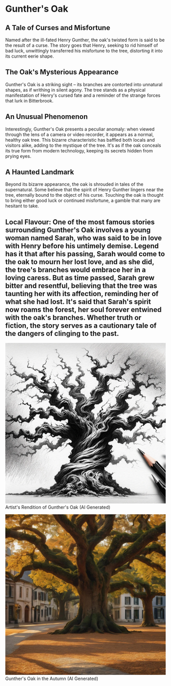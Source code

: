 # Gunther's Oak

<audio autoplay loop>
  <source src="assets/css/wind.wav" type="audio/wav">
</audio>


## A Tale of Curses and Misfortune
Named after the ill-fated Henry Gunther, the oak's twisted form is said to be the result of a curse. The story goes that Henry, seeking to rid himself of bad luck, unwittingly transferred his misfortune to the tree, distorting it into its current eerie shape.

## The Oak's Mysterious Appearance
Gunther's Oak is a striking sight – its branches are contorted into unnatural shapes, as if writhing in silent agony. The tree stands as a physical manifestation of Henry's cursed fate and a reminder of the strange forces that lurk in Bitterbrook.

## An Unusual Phenomenon
Interestingly, Gunther's Oak presents a peculiar anomaly: when viewed through the lens of a camera or video recorder, it appears as a normal, healthy oak tree. This bizarre characteristic has baffled both locals and visitors alike, adding to the mystique of the tree. It's as if the oak conceals its true form from modern technology, keeping its secrets hidden from prying eyes.

## A Haunted Landmark
Beyond its bizarre appearance, the oak is shrouded in tales of the supernatural. Some believe that the spirit of Henry Gunther lingers near the tree, eternally bound to the object of his curse. Touching the oak is thought to bring either good luck or continued misfortune, a gamble that many are hesitant to take.

## Local Flavour: One of the most famous stories surrounding Gunther's Oak involves a young woman named Sarah, who was said to be in love with Henry before his untimely demise. Legend has it that after his passing, Sarah would come to the oak to mourn her lost love, and as she did, the tree's branches would embrace her in a loving caress. But as time passed, Sarah grew bitter and resentful, believing that the tree was taunting her with its affection, reminding her of what she had lost. It's said that Sarah's spirit now roams the forest, her soul forever entwined with the oak's branches. Whether truth or fiction, the story serves as a cautionary tale of the dangers of clinging to the past.

![Artist Rendition of Gunter's Oak ( AI Generated)](/assets/css/Artist-Gunther.png)
Artist's Rendition of Gunther's Oak (AI Generated)


![Gunthers Oak in Autumn (AI generated)](/assets/css/GunthersOak.jpeg)
Gunther's Oak in the Autumn (AI Generated)
